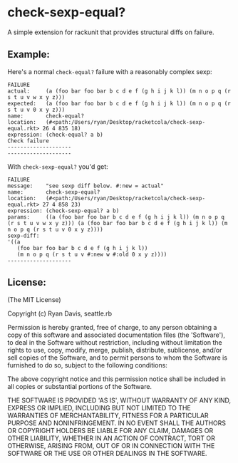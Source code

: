 # check-sexp-equal?

A simple extension for rackunit that provides structural diffs on failure.

## Example:

Here's a normal `check-equal?` failure with a reasonably complex sexp:

```
FAILURE
actual:     (a (foo bar foo bar b c d e f (g h i j k l)) (m n o p q (r s t u v w x y z)))
expected:   (a (foo bar foo bar b c d e f (g h i j k l)) (m n o p q (r s t u v 0 x y z)))
name:       check-equal?
location:   (#<path:/Users/ryan/Desktop/racketcola/check-sexp-equal.rkt> 26 4 835 18)
expression: (check-equal? a b)
Check failure
--------------------
--------------------
```

With `check-sexp-equal?` you'd get:

```
FAILURE
message:    "see sexp diff below. #:new = actual"
name:       check-sexp-equal?
location:   (#<path:/Users/ryan/Desktop/racketcola/check-sexp-equal.rkt> 27 4 858 23)
expression: (check-sexp-equal? a b)
params:     ((a (foo bar foo bar b c d e f (g h i j k l)) (m n o p q (r s t u v w x y z))) (a (foo bar foo bar b c d e f (g h i j k l)) (m n o p q (r s t u v 0 x y z))))
sexp-diff:
'((a
   (foo bar foo bar b c d e f (g h i j k l))
   (m n o p q (r s t u v #:new w #:old 0 x y z))))
--------------------
```

## License:

(The MIT License)

Copyright (c) Ryan Davis, seattle.rb

Permission is hereby granted, free of charge, to any person obtaining
a copy of this software and associated documentation files (the
'Software'), to deal in the Software without restriction, including
without limitation the rights to use, copy, modify, merge, publish,
distribute, sublicense, and/or sell copies of the Software, and to
permit persons to whom the Software is furnished to do so, subject to
the following conditions:

The above copyright notice and this permission notice shall be
included in all copies or substantial portions of the Software.

THE SOFTWARE IS PROVIDED 'AS IS', WITHOUT WARRANTY OF ANY KIND,
EXPRESS OR IMPLIED, INCLUDING BUT NOT LIMITED TO THE WARRANTIES OF
MERCHANTABILITY, FITNESS FOR A PARTICULAR PURPOSE AND NONINFRINGEMENT.
IN NO EVENT SHALL THE AUTHORS OR COPYRIGHT HOLDERS BE LIABLE FOR ANY
CLAIM, DAMAGES OR OTHER LIABILITY, WHETHER IN AN ACTION OF CONTRACT,
TORT OR OTHERWISE, ARISING FROM, OUT OF OR IN CONNECTION WITH THE
SOFTWARE OR THE USE OR OTHER DEALINGS IN THE SOFTWARE.
